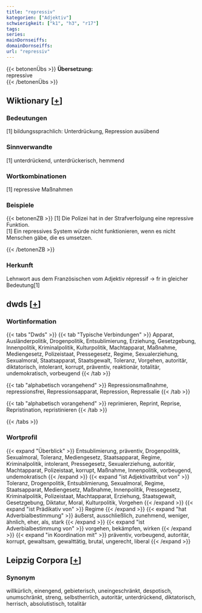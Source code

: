 ```yaml
---
title: "repressiv"
kategorien: ["Adjektiv"]
schwierigkeit: ["k1", "h3", "r17"]
tags:
series:
mainDornseiffs:
domainDornseiffs:
url: "repressiv"
---
```


{{< betonenÜbs >}}
**Übersetzung:**  
repressive  
{{< /betonenÜbs >}}

## Wiktionary [[+](https://de.wiktionary.org/wiki/repressiv)]

### Bedeutungen
[1] bildungssprachlich: Unterdrückung, Repression ausübend  

### Sinnverwandte
[1] unterdrückend, unterdrückerisch, hemmend  

### Wortkombinationen
[1] repressive Maßnahmen  

### Beispiele
{{< betonenZB >}}
[1] Die Polizei hat in der Strafverfolgung eine repressive Funktion.  
[1] Ein repressives System würde nicht funktionieren, wenn es nicht Menschen gäbe, die es umsetzen.  

{{< /betonenZB >}}
### Herkunft
Lehnwort aus dem Französischen vom Adjektiv répressif → fr in gleicher Bedeutung[1]  



## dwds [[+](https://www.dwds.de/wb/repressiv)]

### Wortinformation
{{< tabs "Dwds" >}}
{{< tab "Typische Verbindungen" >}}
Apparat, Ausländerpolitik, Drogenpolitik, Entsublimierung, Erziehung, Gesetzgebung, Innenpolitik, Kriminalpolitik, Kulturpolitik, Machtapparat, Maßnahme, Mediengesetz, Polizeistaat, Pressegesetz, Regime, Sexualerziehung, Sexualmoral, Staatsapparat, Staatsgewalt, Toleranz, Vorgehen, autoritär, diktatorisch, intolerant, korrupt, präventiv, reaktionär, totalitär, undemokratisch, vorbeugend
{{< /tab >}}

{{< tab "alphabetisch vorangehend" >}}
Repressionsmaßnahme, repressionsfrei, Repressionsapparat, Repression, Repressalie
{{< /tab >}}

{{< tab "alphabetisch vorangehend" >}}
reprimieren, Reprint, Reprise, Repristination, repristinieren
{{< /tab >}}

{{< /tabs >}}

### Wortprofil
{{< expand "Überblick" >}} Entsublimierung, präventiv, Drogenpolitik, Sexualmoral, Toleranz, Mediengesetz, Staatsapparat, Regime, Kriminalpolitik, intolerant, Pressegesetz, Sexualerziehung, autoritär, Machtapparat, Polizeistaat, korrupt, Maßnahme, Innenpolitik, vorbeugend, undemokratisch {{< /expand >}}
{{< expand "ist Adjektivattribut von" >}} Toleranz, Drogenpolitik, Entsublimierung, Sexualmoral, Regime, Staatsapparat, Mediengesetz, Maßnahme, Innenpolitik, Pressegesetz, Kriminalpolitik, Polizeistaat, Machtapparat, Erziehung, Staatsgewalt, Gesetzgebung, Diktatur, Moral, Kulturpolitik, Vorgehen {{< /expand >}}
{{< expand "ist Prädikativ von" >}} Regime {{< /expand >}}
{{< expand "hat Adverbialbestimmung" >}} äußerst, ausschließlich, zunehmend, weniger, ähnlich, eher, als, stark {{< /expand >}}
{{< expand "ist Adverbialbestimmung von" >}} vorgehen, bekämpfen, wirken {{< /expand >}}
{{< expand "in Koordination mit" >}} präventiv, vorbeugend, autoritär, korrupt, gewaltsam, gewalttätig, brutal, ungerecht, liberal {{< /expand >}}

## Leipzig Corpora [[+](https://corpora.uni-leipzig.de/en/res?word=repressiv&corpusId=deu_newscrawl-public_2018)]


### Synonym
willkürlich, einengend, gebieterisch, uneingeschränkt, despotisch, unumschränkt, streng, selbstherrlich, autoritär, unterdrückend, diktatorisch, herrisch, absolutistisch, totalitär


